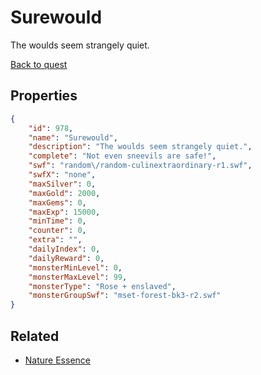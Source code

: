 # Surewould

The woulds seem strangely quiet.

[Back to quest](../quests.md)

## Properties

```json
{
    "id": 978,
    "name": "Surewould",
    "description": "The woulds seem strangely quiet.",
    "complete": "Not even sneevils are safe!",
    "swf": "random\/random-culinextraordinary-r1.swf",
    "swfX": "none",
    "maxSilver": 0,
    "maxGold": 2000,
    "maxGems": 0,
    "maxExp": 15000,
    "minTime": 0,
    "counter": 0,
    "extra": "",
    "dailyIndex": 0,
    "dailyReward": 0,
    "monsterMinLevel": 0,
    "monsterMaxLevel": 99,
    "monsterType": "Rose + enslaved",
    "monsterGroupSwf": "mset-forest-bk3-r2.swf"
}
```

## Related

- [Nature Essence](../items/7869-nature-essence.md)

